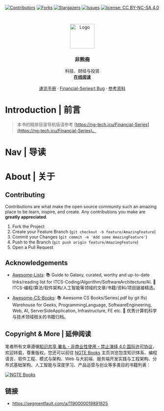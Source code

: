 [![Contributors][contributors-shield]][contributors-url]
[![Forks][forks-shield]][forks-url]
[![Stargazers][stars-shield]][stars-url]
[![Issues][issues-shield]][issues-url]
[![license: CC BY-NC-SA 4.0](https://img.shields.io/badge/license-CC%20BY--NC--SA%204.0-lightgrey.svg)][license-url]

<!-- PROJECT LOGO -->
<br />
<p align="center">
  <a href="https://github.com/wx-chevalier/Financial-Series">
    <img src="https://s2.ax1x.com/2020/01/06/lr21MT.png" alt="Logo" width="80" height="80">
  </a>

  <h3 align="center">非熊斋</h3>

  <p align="center">
    科技、财经与投资
    <br />
    <a href="https://github.com/wx-chevalier/Financial-Series"><strong>在线阅读</strong></a>
    <br />
    <br />
    <a href="https://github.com/wx-chevalier/Financial-Series">速览手册</a>
    ·
    <a href="https://github.com/wx-chevalier/Financial-Series/issues">Financial-Seriesrt Bug</a>
    ·
    <a href="https://github.com/wx-chevalier/Financial-Series/issues">参考资料</a>
  </p>
</p>

<!-- ABOUT THE PROJECT -->

# Introduction | 前言

> 本书的精排目录导航版请参考 [https://ng-tech.icu/Financial-Series](https://ng-tech.icu/Financial-Series)。

# Nav | 导读

# About | 关于

<!-- CONTRIBUTING -->

## Contributing

Contributions are what make the open source community such an amazing place to be learn, inspire, and create. Any contributions you make are **greatly appreciated**.

1. Fork the Project
2. Create your Feature Branch (`git checkout -b feature/AmazingFeature`)
3. Commit your Changes (`git commit -m 'Add some AmazingFeature'`)
4. Push to the Branch (`git push origin feature/AmazingFeature`)
5. Open a Pull Request

<!-- ACKNOWLEDGEMENTS -->

## Acknowledgements

- [Awesome-Lists](https://github.com/wx-chevalier/Awesome-Lists): 📚 Guide to Galaxy, curated, worthy and up-to-date links/reading list for ITCS-Coding/Algorithm/SoftwareArchitecture/AI. 💫 ITCS-编程/算法/软件架构/人工智能等领域的文章/书籍/资料/项目链接精选。

- [Awesome-CS-Books](https://github.com/wx-chevalier/Awesome-CS-Books): :books: Awesome CS Books/Series(.pdf by git lfs) Warehouse for Geeks, ProgrammingLanguage, SoftwareEngineering, Web, AI, ServerSideApplication, Infrastructure, FE etc. :dizzy: 优秀计算机科学与技术领域相关的书籍归档。

## Copyright & More | 延伸阅读

笔者所有文章遵循[知识共享 署名 - 非商业性使用 - 禁止演绎 4.0 国际许可协议](https://creativecommons.org/licenses/by-nc-nd/4.0/deed.zh)，欢迎转载，尊重版权。您还可以前往 [NGTE Books](https://ng-tech.icu/books/) 主页浏览包含知识体系、编程语言、软件工程、模式与架构、Web 与大前端、服务端开发实践与工程架构、分布式基础架构、人工智能与深度学习、产品运营与创业等多类目的书籍列表：

[![NGTE Books](https://s2.ax1x.com/2020/01/18/19uXtI.png)](https://ng-tech.icu/books/)

<!-- MARKDOWN LINKS & IMAGES -->
<!-- https://www.markdownguide.org/basic-syntax/#reference-style-links -->

[contributors-shield]: https://img.shields.io/github/contributors/wx-chevalier/Financial-Series.svg?style=flat-square
[contributors-url]: https://github.com/wx-chevalier/Financial-Series/graphs/contributors
[forks-shield]: https://img.shields.io/github/forks/wx-chevalier/Financial-Series.svg?style=flat-square
[forks-url]: https://github.com/wx-chevalier/Financial-Series/Financial/members
[stars-shield]: https://img.shields.io/github/stars/wx-chevalier/Financial-Series.svg?style=flat-square
[stars-url]: https://github.com/wx-chevalier/Financial-Series/stargazers
[issues-shield]: https://img.shields.io/github/issues/wx-chevalier/Financial-Series.svg?style=flat-square
[issues-url]: https://github.com/wx-chevalier/Financial-Series/issues
[license-shield]: https://img.shields.io/github/license/wx-chevalier/Financial-Series.svg?style=flat-square
[license-url]: https://github.com/wx-chevalier/Financial-Series/blob/master/LICENSE.txt

## 链接

- https://segmentfault.com/a/1190000019891825
